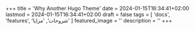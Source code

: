 +++
title = 'Why Another Hugo Theme'
date = 2024-01-15T16:34:41+02:00
lastmod = 2024-01-15T16:34:41+02:00
draft = false
tags = [
    'docs',
    'features',
    'شروحات',
    'مزايا'
    ]
featured_image = ''
description = ''
+++
